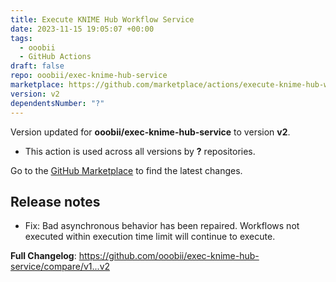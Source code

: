 ```yaml
---
title: Execute KNIME Hub Workflow Service
date: 2023-11-15 19:05:07 +00:00
tags:
  - ooobii
  - GitHub Actions
draft: false
repo: ooobii/exec-knime-hub-service
marketplace: https://github.com/marketplace/actions/execute-knime-hub-workflow-service
version: v2
dependentsNumber: "?"
---
```



Version updated for **ooobii/exec-knime-hub-service** to version **v2**.
- This action is used across all versions by **?** repositories.

Go to the [GitHub Marketplace](https://github.com/marketplace/actions/execute-knime-hub-workflow-service) to find the latest changes.

## Release notes

  - Fix: Bad asynchronous behavior has been repaired. Workflows not executed within execution time limit will continue to execute.

**Full Changelog**: https://github.com/ooobii/exec-knime-hub-service/compare/v1...v2
